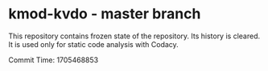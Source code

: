 # kmod-kvdo - master branch

This repository contains frozen state of the repository.
Its history is cleared. It is used only for static code
analysis with Codacy.

Commit Time: 1705468853